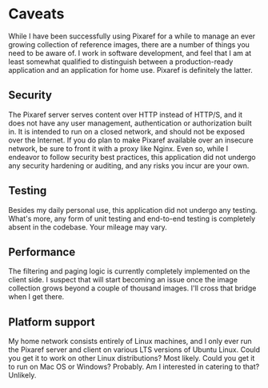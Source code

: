 # Caveats

While I have been successfully using Pixaref for a while to manage an ever growing collection of reference images, there are a number of things you need to be aware of. I work in software development, and feel that I am at least somewhat qualified to distinguish between a production-ready application and an application for home use. Pixaref is definitely the latter.

## Security
The Pixaref server serves content over HTTP instead of HTTP/S, and it does not have any user management, authentication or authorization built in. It is intended to run on a closed network, and should not be exposed over the Internet. If you do plan to make Pixaref available over an insecure network, be sure to front it with a proxy like Nginx. Even so, while I endeavor to follow security best practices, this application did not undergo any security hardening or auditing, and any risks you incur are your own.

## Testing
Besides my daily personal use, this application did not undergo any testing. What's more, any form of unit testing and end-to-end testing is completely absent in the codebase. Your mileage may vary.

## Performance
The filtering and paging logic is currently completely implemented on the client side. I suspect that will start becoming an issue once the image collection grows beyond a couple of thousand images. I'll cross that bridge when I get there.

## Platform support
My home network consists entirely of Linux machines, and I only ever run the Pixaref server and client on various LTS versions of Ubuntu Linux. Could you get it to work on other Linux distributions? Most likely. Could you get it to run on Mac OS or Windows? Probably. Am I interested in catering to that? Unlikely.